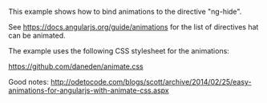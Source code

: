 This example shows how to bind animations to the directive "ng-hide".

See https://docs.angularjs.org/guide/animations for the list of directives hat can be animated.

The example uses the following CSS stylesheet for the animations:

https://github.com/daneden/animate.css

Good notes: http://odetocode.com/blogs/scott/archive/2014/02/25/easy-animations-for-angularjs-with-animate-css.aspx